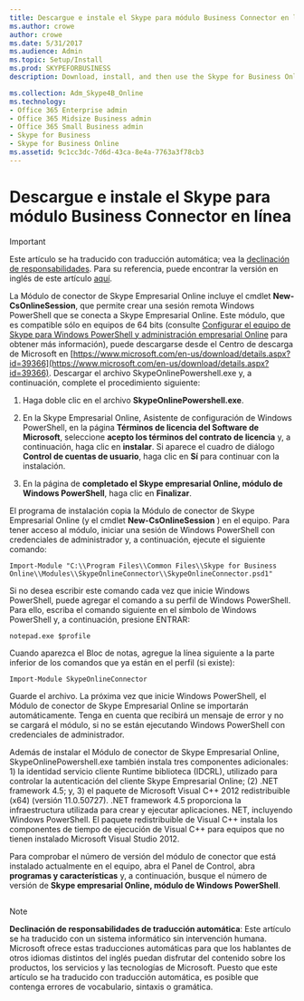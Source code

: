 ```yaml
---
title: Descargue e instale el Skype para módulo Business Connector en línea
ms.author: crowe
author: crowe
ms.date: 5/31/2017
ms.audience: Admin
ms.topic: Setup/Install
ms.prod: SKYPEFORBUSINESS
description: Download, install, and then use the Skype for Business Online Connector to create a remote Windows PowerShell session that connects to Skype for Business Online.

ms.collection: Adm_Skype4B_Online
ms.technology:
- Office 365 Enterprise admin
- Office 365 Midsize Business admin
- Office 365 Small Business admin
- Skype for Business
- Skype for Business Online
ms.assetid: 9c1cc3dc-7d6d-43ca-8e4a-7763a3f78cb3
---
```



# Descargue e instale el Skype para módulo Business Connector en línea

> [!IMPORTANT]
> Este artículo se ha traducido con traducción automática; vea la  [declinación de responsabilidades](9c1cc3dc-7d6d-43ca-8e4a-7763a3f78cb3.md#MT_Footer). Para su referencia, puede encontrar la versión en inglés de este artículo  [aquí](https://support.office.com/en-us/article/9c1cc3dc-7d6d-43ca-8e4a-7763a3f78cb3). 
  
    
    


La Módulo de conector de Skype Empresarial Online incluye el cmdlet **New-CsOnlineSession**, que permite crear una sesión remota Windows PowerShell que se conecta a Skype Empresarial Online. Este módulo, que es compatible sólo en equipos de 64 bits (consulte [Configurar el equipo de Skype para Windows PowerShell y administración empresarial Online](setup-your-computer-for-skype-for-business-online-management-and-windows-powersh.md) para obtener más información), puede descargarse desde el Centro de descarga de Microsoft en [https://www.microsoft.com/en-us/download/details.aspx?id=39366](https://www.microsoft.com/en-us/download/details.aspx?id=39366). Descargar el archivo SkypeOnlinePowershell.exe y, a continuación, complete el procedimiento siguiente:
  
    
    


1. Haga doble clic en el archivo **SkypeOnlinePowershell.exe**.
    
  
2. En la Skype Empresarial Online, Asistente de configuración de Windows PowerShell, en la página **Términos de licencia del Software de Microsoft**, seleccione **acepto los términos del contrato de licencia** y, a continuación, haga clic en **instalar**. Si aparece el cuadro de diálogo **Control de cuentas de usuario**, haga clic en **Sí** para continuar con la instalación.
    
  
3. En la página de **completado el Skype empresarial Online, módulo de Windows PowerShell**, haga clic en **Finalizar**.
    
  

El programa de instalación copia la Módulo de conector de Skype Empresarial Online (y el cmdlet **New-CsOnlineSession** ) en el equipo. Para tener acceso al módulo, iniciar una sesión de Windows PowerShell con credenciales de administrador y, a continuación, ejecute el siguiente comando:
  
    
    




```
Import-Module "C:\\Program Files\\Common Files\\Skype for Business Online\\Modules\\SkypeOnlineConnector\\SkypeOnlineConnector.psd1"
```


Si no desea escribir este comando cada vez que inicie Windows PowerShell, puede agregar el comando a su perfil de Windows PowerShell. Para ello, escriba el comando siguiente en el símbolo de Windows PowerShell y, a continuación, presione ENTRAR:
  
    
    




```
notepad.exe $profile
```


Cuando aparezca el Bloc de notas, agregue la línea siguiente a la parte inferior de los comandos que ya están en el perfil (si existe):
  
    
    




```
Import-Module SkypeOnlineConnector
```


Guarde el archivo. La próxima vez que inicie Windows PowerShell, el Módulo de conector de Skype Empresarial Online se importarán automáticamente. Tenga en cuenta que recibirá un mensaje de error y no se cargará el módulo, si no se están ejecutando Windows PowerShell con credenciales de administrador.
  
    
    


Además de instalar el Módulo de conector de Skype Empresarial Online, SkypeOnlinePowershell.exe también instala tres componentes adicionales: 1) la identidad servicio cliente Runtime biblioteca (IDCRL), utilizado para controlar la autenticación del cliente Skype Empresarial Online; (2) .NET framework 4.5; y, 3) el paquete de Microsoft Visual C++ 2012 redistribuible (x64) (versión 11.0.50727). .NET framework 4.5 proporciona la infraestructura utilizada para crear y ejecutar aplicaciones. NET, incluyendo Windows PowerShell. El paquete redistribuible de Visual C++ instala los componentes de tiempo de ejecución de Visual C++ para equipos que no tienen instalado Microsoft Visual Studio 2012.
  
    
    


Para comprobar el número de versión del módulo de conector que está instalado actualmente en el equipo, abra el Panel de Control, abra **programas y características** y, a continuación, busque el número de versión de **Skype empresarial Online, módulo de Windows PowerShell**.
  
    
    


## 
<a name="MT_Footer"> </a>


> [!NOTE]
> **Declinación de responsabilidades de traducción automática**: Este artículo se ha traducido con un sistema informático sin intervención humana. Microsoft ofrece estas traducciones automáticas para que los hablantes de otros idiomas distintos del inglés puedan disfrutar del contenido sobre los productos, los servicios y las tecnologías de Microsoft. Puesto que este artículo se ha traducido con traducción automática, es posible que contenga errores de vocabulario, sintaxis o gramática. 
  
    
    


